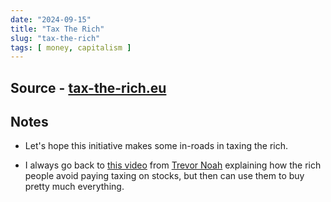 ```yaml
---
date: "2024-09-15"
title: "Tax The Rich"
slug: "tax-the-rich"
tags: [ money, capitalism ]
---
```




## Source - [tax-the-rich.eu][1]

## Notes
* Let's hope this initiative makes some in-roads in taxing the rich.
* I always go back to [this video][2] from [Trevor Noah][3] explaining how the rich people avoid paying taxing on stocks, but then can use them to buy pretty much everything.



   [1]: https://www.tax-the-rich.eu/home#info
   [2]: https://www.youtube.com/watch?v=LHqctWW3jB0
   [3]: https://www.trevornoah.com/about/
